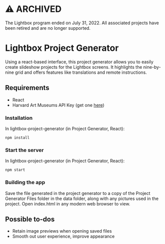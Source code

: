 # :warning: ARCHIVED

The Lightbox program ended on July 31, 2022. All associated projects have been retired and are no longer supported.

# Lightbox Project Generator

Using a react-based interface, this project generator allows you to easily create slideshow projects for the Lightbox screens. It highlights the nine-by-nine grid and offers features like translations and remote instructions.

## Requirements

* React
* Harvard Art Museums API Key (get one [here](http://www.harvardartmuseums.org/collections/api))

### Installation

In lightbox-project-generator (in Project Generator, React):

```
npm install 
```

### Start the server

In lightbox-project-generator (in Project Generator, React):

```
npm start
```

### Building the app

Save the file generated in the project generator to a copy of the Project Generator Files folder in the data folder, along with any pictures used in the project. Open index.html in any modern web browser to view.

## Possible to-dos

* Retain image previews when opening saved files
* Smooth out user experience, improve appearance
